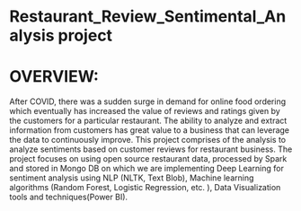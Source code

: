 # Restaurant_Review_Sentimental_Analysis project
# OVERVIEW:
After COVID, there was a sudden surge in demand for online food ordering which eventually has increased the value of reviews and ratings given by the customers for a particular restaurant. The ability to analyze and extract information from customers has great value to a business that can leverage the data to continuously improve. This project comprises of the analysis to analyze sentiments based on customer reviews for restaurant business. The project focuses on using open source restaurant data, processed by Spark and stored in Mongo DB on which we are implementing Deep Learning for sentiment analysis using NLP (NLTK, Text Blob), Machine learning algorithms (Random Forest, Logistic Regression, etc. ), Data Visualization tools and techniques(Power BI).
